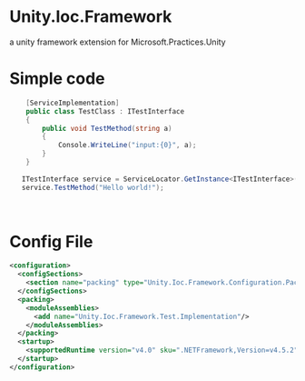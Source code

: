 # Unity.Ioc.Framework
a unity framework extension for Microsoft.Practices.Unity

# Simple code

```C#
    [ServiceImplementation]
    public class TestClass : ITestInterface
    {
        public void TestMethod(string a)
        {
            Console.WriteLine("input:{0}", a);
        }
    }
           
   ITestInterface service = ServiceLocator.GetInstance<ITestInterface>();
   service.TestMethod("Hello world!");
```
     
# Config File
```xml
<configuration>
  <configSections>
    <section name="packing" type="Unity.Ioc.Framework.Configuration.PackingSection,Unity.Ioc.Framework"/>
  </configSections>
  <packing>
    <moduleAssemblies>
      <add name="Unity.Ioc.Framework.Test.Implementation"/>
    </moduleAssemblies>
  </packing>
  <startup>
    <supportedRuntime version="v4.0" sku=".NETFramework,Version=v4.5.2" />
  </startup>
</configuration>
```
